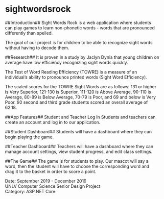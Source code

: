 # sightwordsrock

##Introduction##
Sight Words Rock is a web application 
where students can play games to learn
non-phonetic words - words that are
pronounced differently than spelled.

The goal of our project is for children to 
be able to recognize sight words without 
having to decode them.

##Research##
It is proven in a study by Jaclyn Dynia that young
children on average have low efficiency
recognizing sight words quickly.

The Test of Word Reading Efficiency (TOWRE) is a 
measure of an individual’s ability to pronounce 
printed words (Sight Word Efficiency).

The scaled scores for the TOWRE Sight Words are 
as follows: 131 or higher is Very Superior, 121-130 is 
Superior, 111-120 is Above Average, 90-110 is 
Average, 80-89 is Below Average, 70-79 is Poor, 
and 69 and below is Very Poor. 90 second and 
third grade students scored an overall average of 
62.18.

##App Features##
Student and Teacher Log In
Students and teachers can create an account
and log in to our application.

##Student Dashboard##
Students will have a dashboard where they can 
begin playing the game.

##Teacher Dashboard##
Teachers will have a dashboard where they can
manage account settings, view student progress,
and edit class settings.

##The Game##
The game is for students to play. Our mascot will 
say a word, then the student will have to choose
the corresponding word and drag it to the basket
in order to score a point.

Date: September 2019 - December 2019<br>
UNLV Computer Science Senior Design Project<br>
Category: ASP.NET Core
